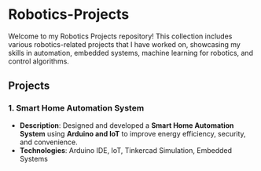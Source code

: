 # Robotics-Projects
Welcome to my Robotics Projects repository! This collection includes various robotics-related projects that I have worked on, showcasing my skills in automation, embedded systems, machine learning for robotics, and control algorithms.


## Projects
### 1. Smart Home Automation System
* **Description**: Designed and developed a **Smart Home Automation System** using **Arduino and IoT** to improve energy efficiency, security, and convenience.
* **Technologies**:  Arduino IDE, IoT, Tinkercad Simulation, Embedded Systems


